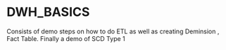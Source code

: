 # DWH_BASICS
Consists of demo steps on how to do ETL as well as creating Deminsion , Fact Table. Finally a demo of SCD Type 1
